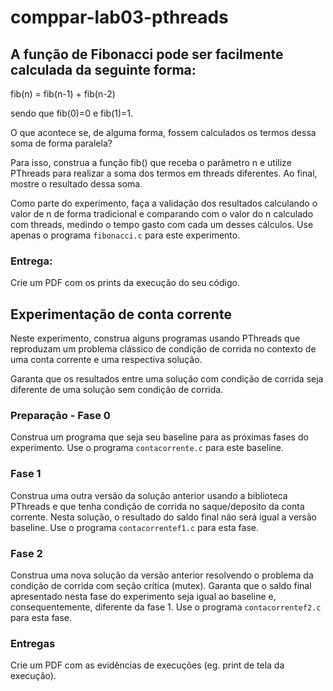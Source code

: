 # comppar-lab03-pthreads

## A função de Fibonacci pode ser facilmente calculada da seguinte forma:

fib(n) = fib(n-1) + fib(n-2)

sendo que fib(0)=0 e fib(1)=1.

O que acontece se, de alguma forma, fossem calculados os termos dessa soma de forma paralela?

Para isso, construa a função fib() que receba o parâmetro n e utilize PThreads para realizar a soma dos termos em threads diferentes. Ao final, mostre o resultado dessa soma.

Como parte do experimento, faça a validação dos resultados calculando o valor de n de forma tradicional e comparando com o valor do n calculado com threads, medindo o tempo gasto com cada um desses cálculos. Use apenas o programa `fibonacci.c` para este experimento. 

### Entrega:

Crie um PDF com os prints da execução do seu código.

## Experimentação de conta corrente

Neste experimento, construa alguns programas usando PThreads que reproduzam um problema clássico de condição de corrida no contexto de uma conta corrente e uma respectiva solução.

Garanta que os resultados entre uma solução com condição de corrida seja diferente de uma solução sem condição de corrida.

### Preparação - Fase 0

Construa um programa que seja seu baseline para as próximas fases do experimento. Use o programa `contacorrente.c` para este baseline.

### Fase 1

Construa uma outra versão da solução anterior usando a biblioteca PThreads e que tenha condição de corrida no saque/deposito da conta corrente. Nesta solução, o resultado do saldo final não será igual a versão baseline. Use o programa `contacorrentef1.c` para esta fase.

### Fase 2

Construa uma nova solução da versão anterior resolvendo o problema da condição de corrida com seção crítica (mutex). Garanta que o saldo final apresentado nesta fase do experimento seja igual ao baseline e, consequentemente, diferente da fase 1. Use o programa `contacorrentef2.c` para esta fase.

### Entregas

Crie um PDF com as evidências de execuções (eg. print de tela da execução).
